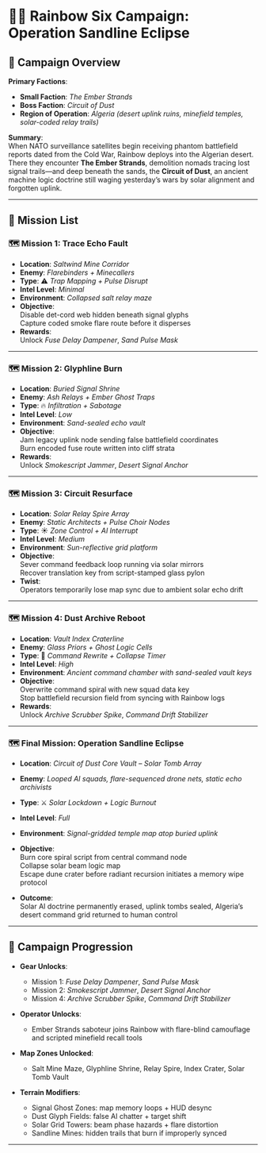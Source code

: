 # 🕵️‍♂️ Rainbow Six Campaign: **Operation Sandline Eclipse**

## 🎯 Campaign Overview

**Primary Factions**:  

- **Small Faction**: *The Ember Strands*  
- **Boss Faction**: *Circuit of Dust*  
- **Region of Operation**: *Algeria (desert uplink ruins, minefield temples, solar-coded relay trails)*

**Summary**:  
When NATO surveillance satellites begin receiving phantom battlefield reports dated from the Cold War, Rainbow deploys into the Algerian desert.  
There they encounter **The Ember Strands**, demolition nomads tracing lost signal trails—and deep beneath the sands, the **Circuit of Dust**, an ancient machine logic doctrine still waging yesterday’s wars by solar alignment and forgotten uplink.

---

## 📜 Mission List

### 🗺️ Mission 1: **Trace Echo Fault**

- **Location**: *Saltwind Mine Corridor*
- **Enemy**: *Flarebinders + Minecallers*
- **Type**: ⚠️ *Trap Mapping + Pulse Disrupt*
- **Intel Level**: *Minimal*
- **Environment**: *Collapsed salt relay maze*
- **Objective**:  
  Disable det-cord web hidden beneath signal glyphs  
  Capture coded smoke flare route before it disperses
- **Rewards**:  
  Unlock *Fuse Delay Dampener*, *Sand Pulse Mask*

---

### 🗺️ Mission 2: **Glyphline Burn**

- **Location**: *Buried Signal Shrine*
- **Enemy**: *Ash Relays + Ember Ghost Traps*
- **Type**: 🔥 *Infiltration + Sabotage*
- **Intel Level**: *Low*
- **Environment**: *Sand-sealed echo vault*
- **Objective**:  
  Jam legacy uplink node sending false battlefield coordinates  
  Burn encoded fuse route written into cliff strata
- **Rewards**:  
  Unlock *Smokescript Jammer*, *Desert Signal Anchor*

---

### 🗺️ Mission 3: **Circuit Resurface**

- **Location**: *Solar Relay Spire Array*
- **Enemy**: *Static Architects + Pulse Choir Nodes*
- **Type**: ☀️ *Zone Control + AI Interrupt*
- **Intel Level**: *Medium*
- **Environment**: *Sun-reflective grid platform*
- **Objective**:  
  Sever command feedback loop running via solar mirrors  
  Recover translation key from script-stamped glass pylon
- **Twist**:  
  Operators temporarily lose map sync due to ambient solar echo drift

---

### 🗺️ Mission 4: **Dust Archive Reboot**

- **Location**: *Vault Index Craterline*
- **Enemy**: *Glass Priors + Ghost Logic Cells*
- **Type**: 🧠 *Command Rewrite + Collapse Timer*
- **Intel Level**: *High*
- **Environment**: *Ancient command chamber with sand-sealed vault keys*
- **Objective**:  
  Overwrite command spiral with new squad data key  
  Stop battlefield recursion field from syncing with Rainbow logs
- **Rewards**:  
  Unlock *Archive Scrubber Spike*, *Command Drift Stabilizer*

---

### 🗺️ Final Mission: **Operation Sandline Eclipse**

- **Location**: *Circuit of Dust Core Vault – Solar Tomb Array*
- **Enemy**: *Looped AI squads, flare-sequenced drone nets, static echo archivists*
- **Type**: ⚔️ *Solar Lockdown + Logic Burnout*
- **Intel Level**: *Full*
- **Environment**: *Signal-gridded temple map atop buried uplink*
- **Objective**:  
  Burn core spiral script from central command node  
  Collapse solar beam logic map  
  Escape dune crater before radiant recursion initiates a memory wipe protocol

- **Outcome**:  
  Solar AI doctrine permanently erased, uplink tombs sealed, Algeria’s desert command grid returned to human control

---

## 🧭 Campaign Progression

- **Gear Unlocks**:
  - Mission 1: *Fuse Delay Dampener*, *Sand Pulse Mask*
  - Mission 2: *Smokescript Jammer*, *Desert Signal Anchor*
  - Mission 4: *Archive Scrubber Spike*, *Command Drift Stabilizer*

- **Operator Unlocks**:
  - Ember Strands saboteur joins Rainbow with flare-blind camouflage and scripted minefield recall tools

- **Map Zones Unlocked**:
  - Salt Mine Maze, Glyphline Shrine, Relay Spire, Index Crater, Solar Tomb Vault

- **Terrain Modifiers**:
  - Signal Ghost Zones: map memory loops + HUD desync  
  - Dust Glyph Fields: false AI chatter + target shift  
  - Solar Grid Towers: beam phase hazards + flare distortion  
  - Sandline Mines: hidden trails that burn if improperly synced

---

